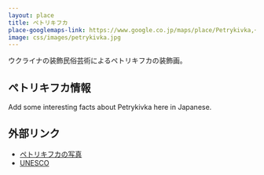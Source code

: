 ```yaml
---
layout: place
title: ペトリキフカ
place-googlemaps-link: https://www.google.co.jp/maps/place/Petrykivka,+Dnipropetrovsk+Oblast,+Ukraine/@48.7267439,34.631443,13z/data=!3m1!4b1!4m2!3m1!1s0x40d97ea9e9c5fb33:0x811a054a450e6382
image: css/images/petrykivka.jpg
---
```

ウクライナの装飾民俗芸術によるペトリキフカの装飾画。

## ペトリキフカ情報

Add some interesting facts about Petrykivka here in Japanese.

## 外部リンク

* <a href="http://instagram.com/petrykivka">ペトリキフカの写真</a>
* <a href="http://www.unesco.org/culture/ich/RL/00893">UNESCO</a>
